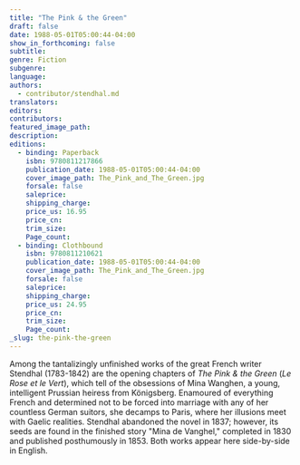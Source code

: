 ```yaml
---
title: "The Pink & the Green"
draft: false
date: 1988-05-01T05:00:44-04:00
show_in_forthcoming: false
subtitle:
genre: Fiction
subgenre:
language:
authors:
  - contributor/stendhal.md
translators:
editors:
contributors:
featured_image_path:
description:
editions:
  - binding: Paperback
    isbn: 9780811217866
    publication_date: 1988-05-01T05:00:44-04:00
    cover_image_path: The_Pink_and_The_Green.jpg
    forsale: false
    saleprice:
    shipping_charge:
    price_us: 16.95
    price_cn:
    trim_size:
    Page_count:
  - binding: Clothbound
    isbn: 9780811210621
    publication_date: 1988-05-01T05:00:44-04:00
    cover_image_path: The_Pink_and_The_Green.jpg
    forsale: false
    saleprice:
    shipping_charge:
    price_us: 24.95
    price_cn:
    trim_size:
    Page_count:
_slug: the-pink-the-green
---
```


Among the tantalizingly unfinished works of the great French writer Stendhal (1783-1842) are the opening chapters of _The Pink & the Green_ (_Le Rose et le Vert_), which tell of the obsessions of Mina Wanghen, a young, intelligent Prussian heiress from Königsberg. Enamoured of everything French and determined not to be forced into marriage with any of her countless German suitors, she decamps to Paris, where her illusions meet with Gaelic realities. Stendhal abandoned the novel in 1837; however, its seeds are found in the finished story "Mina de Vanghel," completed in 1830 and published posthumously in 1853. Both works appear here side-by-side in English.

